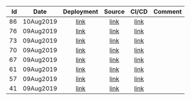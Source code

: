 | Id | Date | Deployment | Source | CI/CD | Comment |
| -: | ---- | :--------: | :----: | :---: | ------- |
| 86 | 10Aug2019 | [link](https://torbjorv.github.io/angular-gh-pages//versions/86/) | [link](https://github.com/torbjorv/angular-gh-pages/commit/048dc80b2e916f65b8ca01d033c3daee02a7fbfb) | [link](https://circleci.com/workflow-run/24bdcacc-b43a-489e-983f-88759165921f) | |
| 76 | 09Aug2019 | [link](https://torbjorv.github.io/angular-gh-pages//versions/76/) | [link](https://github.com/torbjorv/angular-gh-pages/commit/48e0e59bfc99211f13ea57e49b741ba1d71bbcd4) | [link](https://circleci.com/workflow-run/f197d583-1b86-4216-a4a6-82226e0385b8) | |
| 73 | 09Aug2019 | [link](https://torbjorv.github.io/angular-gh-pages//versions/73/) | [link](https://github.com/torbjorv/angular-gh-pages/commit/f4bf93b6dddd709e1932b0d9aca08eda48ff4f07) | [link](https://circleci.com/gh/torbjorv/angular-gh-pages/73) | |
| 70 | 09Aug2019 | [link](https://torbjorv.github.io/angular-gh-pages//versions/70/) | [link]() | [link](https://circleci.com/gh/torbjorv/angular-gh-pages/70) | |
| 67 | 09Aug2019 | [link](https://torbjorv.github.io/angular-gh-pages//versions/67/) | [link]() | [link](https://circleci.com/gh/torbjorv/angular-gh-pages/67) | |
| 61 | 09Aug2019 | [link](https://torbjorv.github.io/angular-gh-pages//versions/61/) | [link]() | [link](https://circleci.com/gh/torbjorv/angular-gh-pages/61) | |
| 57 | 09Aug2019 | [link](https://torbjorv.github.io/angular-gh-pages//versions/57/) | [link]() | [link](https://circleci.com/gh/torbjorv/angular-gh-pages/57) | | 
| 41 | 09Aug2019 | [link](https://torbjorv.github.io/angular-gh-pages//versions/41/) | [link]() | [link](https://circleci.com/gh/torbjorv/angular-gh-pages/41) | | 
        


